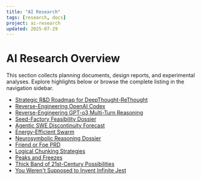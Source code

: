 ```yaml
---
title: "AI Research"
tags: [research, docs]
project: ai-research
updated: 2025-07-29
---
```


# AI Research Overview

This section collects planning documents, design reports, and experimental
analyses. Explore highlights below or browse the complete listing in the
navigation sidebar.

- [Strategic R&D Roadmap for DeepThought-ReThought](strategic-roadmap-deepthought.md)
- [Reverse-Engineering OpenAI Codex](reverse-engineering-codex.md)
- [Reverse-Engineering GPT-o3 Multi-Turn Reasoning](reverse-engineering-gpt-o3.md)
- [Seed-Factory Feasibility Dossier](seed-factory-feasibility-dossier.md)
- [Agentic SWE Discontinuity Forecast](agentic-swe-discontinuity-forecast.md)
- [Energy-Efficient Swarm](energy-efficient-swarm.md)
- [Neurosymbolic Reasoning Dossier](neurosymbolic-reasoning-dossier.md)
- [Friend or Foe PRD](discord-friend-foe-prd.md)
- [Logical Chunking Strategies](logical-chunking.md)
- [Peaks and Freezes](peaks-and-freezes.md)
- [Thick Band of 21st-Century Possibilities](thick-band-of-21st-century-possibilities.md)
- [You Weren't Supposed to Invent Infinite Jest](you-werent-supposed-to-invent-infinite-jest.md)
